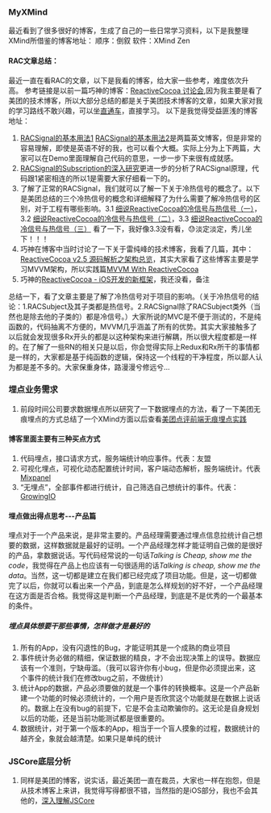 ### MyXMind
最近看到了很多很好的博客，生成了自己的一些日常学习资料，以下是我整理XMind所借鉴的博客地址：
顺序：倒叙
软件：XMind Zen 

#### RAC文章总结：
最近一直在看RAC的文章，以下是我看的博客，给大家一些参考，难度依次升高。
参考链接是以前一篇巧神的博客：[ReactiveCocoa 讨论会](https://blog.devtang.com/2016/01/03/reactive-cocoa-discussion/),因为我主要是看了美团的技术博客，所以大部分总结的都是关于美团技术博客的文章，如果大家对我的学习路线不敢兴趣，可以坐[直通车](https://tech.meituan.com/tag/ReactiveCocoa)，直接学习。
以下是我觉得受益匪浅的博客地址：

1. [RACSignal的基本用法1](https://www.raywenderlich.com/2493-reactivecocoa-tutorial-the-definitive-introduction-part-1-2)  [RACSignal的基本用法2](https://www.raywenderlich.com/2490-reactivecocoa-tutorial-the-definitive-introduction-part-2-2)是两篇英文博客，但是非常的容易理解，即使是英语不好的我，也可以看个大概。实际上分为上下两篇，大家可以在Demo里面理解自己代码的意思，一步一步下来很有成就感。
2. [RACSignal的Subscription的深入研究](https://tech.meituan.com/RAC_Signal_Subscription.html)更进一步的分析了RACSignal原理，代码跟1紧密相连的所以1是需要大家仔细看一下的。
3. 了解了正常的RACSignal，我们就可以了解一下关于冷热信号的概念了。以下是美团总结的三个冷热信号的概念和详细解释了为什么需要了解冷热信号的区别，对于工程有哪些影响。3.1 [细说ReactiveCocoa的冷信号与热信号（一）](https://tech.meituan.com/talk_about_reactivecocoas_cold_signal_and_hot_signal_part_1.html)，3.2 [细说ReactiveCocoa的冷信号与热信号（二）](https://tech.meituan.com/talk_about_reactivecocoas_cold_signal_and_hot_signal_part_2.html)，3.3 [细说ReactiveCocoa的冷信号与热信号（三）](https://tech.meituan.com/talk_about_reactivecocoas_cold-signal_and_hot_signal_part_3.html) 看了一下，我好像3.3没有看，😓淡定淡定，秀儿坐下！！！
4. 巧神在博客中当时讨论了一下关于雷纯峰的技术博客，我看了几篇，其中：[ReactiveCocoa v2.5 源码解析之架构总览](http://blog.leichunfeng.com/blog/2015/12/25/reactivecocoa-v2-dot-5-yuan-ma-jie-xi-zhi-jia-gou-zong-lan/)，其实大家看了这些博客主要是学习MVVM架构，所以实践篇[MVVM With ReactiveCocoa](http://blog.leichunfeng.com/blog/2016/02/27/mvvm-with-reactivecocoa/)
5. 巧神的[ReactiveCocoa - iOS开发的新框架](http://blog.devtang.com/2014/02/11/reactivecocoa-introduction/)，我还没看，备注

总结一下，看了文章主要是了解了冷热信号对于项目的影响。（关于冷热信号的结论：1.RACSubject及其子类都是热信号。2.RACSignal除了RACSubject类外（当然也是除去他的子类的）都是冷信号。）大家所说的MVC是不便于测试的，不是纯函数的，代码抽离不方便的，MVVM几乎涵盖了所有的优势。其实大家接触多了以后就会发现很多Rx开头的都是以这种架构来进行解耦，所以很大程度都是一样的。在了解了一些RN的相关只是以后，你会觉得实际上Redux和Rx所干的事情都是一样的，大家都是基于纯函数的逻辑，保持这一个线程的干净程度，所以鄙人认为都是差不多的。大家保重身体，路漫漫兮修远兮...

### 埋点业务需求
1. 前段时间公司要求数据埋点所以研究了一下数据埋点的方法，看了一下美团无痕埋点的方式总结了一个XMind方面以后查看[美团点评前端无痕埋点实践](https://tech.meituan.com/mt_mobile_analytics_practice.html)

#### 博客里面主要有三种买点方式
1. 代码埋点，接口请求方式，服务端统计响应事件。代表：友盟
2. 可视化埋点，可视化动态配置统计时间，客户端动态解析，服务端统计。代表[Mixpanel](https://github.com/mixpanel)
3. “无埋点”，全部事件都进行统计，自己筛选自己想统计的事件。代表：[GrowingIO](https://www.growingio.com/)

#### 埋点做出得点思考---产品篇
埋点对于一个产品来说，是非常主要的。产品经理需要通过埋点信息拉统计自己想要的数据，这样数据就是最好的证明。一个产品经理怎样才能证明自己做的是很好的产品，拿数据说话。写代码经常说的一句话*Talking is Cheap, show me the code*，我觉得在产品上也应该有一句很适用的话*Talking is cheap, show me the data*。当然，这一切都是建立在我们都已经完成了项目功能。但是，这一切都做完了以后，你就可以看出来一个产品，到底是怎么样规划的好不好，一个产品经理在这方面是否合格。我觉得这是判断一个产品经理，到底是不是优秀的一个最基本的条件。
##### 埋点具体想要干那些事情，怎样做才是最好的
1. 所有的App，没有闪退性的Bug，才能证明其是一个成熟的商业项目
2. 事件统计务必做的精细，保证数据的精良，才不会出现决策上的误导。数据应该有一个准则，宁缺毋滥。（我可以容许你有小bug，但是你必须提出来，这个事件的统计我们在修改bug之前，不做统计）
3. 统计App的数据，产品必须要做的就是一个事件的转换概率。这是一个产品新建一个功能的时候必须统计的，一个用户是否欣赏这个功能就是在数据上说话的。数据上在没有bug的前提下，它是不会主动欺骗你的。这无论是自身规划以后的功能，还是当前功能测试都是很重要的。
4. 数据统计，对于第一个版本的App，相当于一个盲人摸象的过程，数据统计的越齐全，象就会越清楚。如果只是单纯的统计

### JSCore底层分析

1. 同样是美团的博客，说实话，最近美团一直在裁员，大家也一样在抱怨，但是从技术博客上来讲，我觉得写得都很不错，当然指的是iOS部分，我也不会其他的，[深入理解JSCore](https://tech.meituan.com/2018/08/23/deep-understanding-of-jscore.html)





